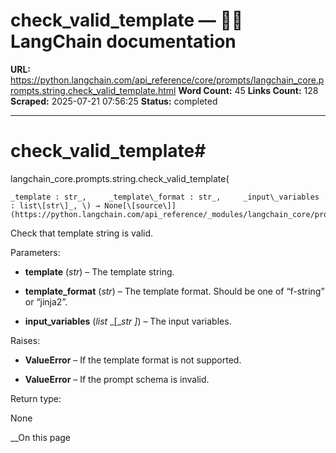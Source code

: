 # check_valid_template — 🦜🔗 LangChain  documentation

**URL:** https://python.langchain.com/api_reference/core/prompts/langchain_core.prompts.string.check_valid_template.html
**Word Count:** 45
**Links Count:** 128
**Scraped:** 2025-07-21 07:56:25
**Status:** completed

---

# check\_valid\_template\#

langchain\_core.prompts.string.check\_valid\_template\(

    _template : str_,     _template\_format : str_,     _input\_variables : list\[str\]_, \) → None[\[source\]](https://python.langchain.com/api_reference/_modules/langchain_core/prompts/string.html#check_valid_template)\#     

Check that template string is valid.

Parameters:     

  * **template** \(_str_\) – The template string.

  * **template\_format** \(_str_\) – The template format. Should be one of “f-string” or “jinja2”.

  * **input\_variables** \(_list_ _\[__str_ _\]_\) – The input variables.

Raises:     

  * **ValueError** – If the template format is not supported.

  * **ValueError** – If the prompt schema is invalid.

Return type:     

None

__On this page